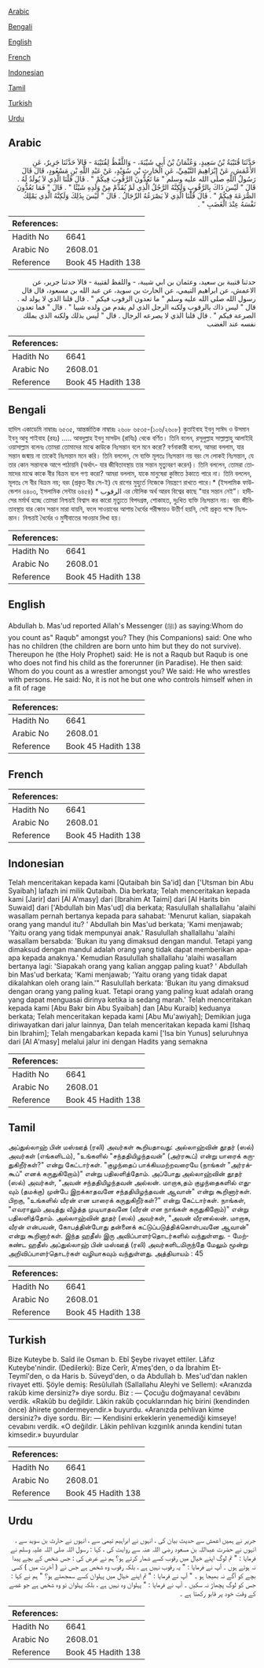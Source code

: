 [Arabic](#arabic)

[Bengali](#bengali)

[English](#english)

[French](#french)

[Indonesian](#indonesian)

[Tamil](#tamil)

[Turkish](#turkish)

[Urdu](#urdu)

## Arabic


<div dir="rtl" lang="ar" style={{fontSize:'larger',backgroundColor:'#f8f9fa',padding:20}}>
حَدَّثَنَا قُتَيْبَةُ بْنُ سَعِيدٍ، وَعُثْمَانُ بْنُ أَبِي شَيْبَةَ، - وَاللَّفْظُ لِقُتَيْبَةَ - قَالاَ حَدَّثَنَا جَرِيرٌ، عَنِ الأَعْمَشِ، عَنْ إِبْرَاهِيمَ التَّيْمِيِّ، عَنِ الْحَارِثِ بْنِ سُوَيْدٍ، عَنْ عَبْدِ اللَّهِ بْنِ مَسْعُودٍ، قَالَ قَالَ رَسُولُ اللَّهِ صلى الله عليه وسلم ‏"‏ مَا تَعُدُّونَ الرَّقُوبَ فِيكُمْ ‏"‏ ‏.‏ قَالَ قُلْنَا الَّذِي لاَ يُولَدُ لَهُ ‏.‏ قَالَ ‏"‏ لَيْسَ ذَاكَ بِالرَّقُوبِ وَلَكِنَّهُ الرَّجُلُ الَّذِي لَمْ يُقَدِّمْ مِنْ وَلَدِهِ شَيْئًا ‏"‏ ‏.‏ قَالَ ‏"‏ فَمَا تَعُدُّونَ الصُّرَعَةَ فِيكُمْ ‏"‏ ‏.‏ قَالَ قُلْنَا الَّذِي لاَ يَصْرَعُهُ الرِّجَالُ ‏.‏ قَالَ ‏"‏ لَيْسَ بِذَلِكَ وَلَكِنَّهُ الَّذِي يَمْلِكُ نَفْسَهُ عِنْدَ الْغَضَبِ ‏"‏ ‏.‏
</div>
<div style={{backgroundColor:'#f8f9fa',padding:20, marginBottom: 10}}><table> <thead> <tr> <th>References:</th> <th></th> </tr> </thead> <tbody><tr><td>Hadith No</td><td>6641</td></tr><tr><td>Arabic No</td><td>2608.01</td></tr><tr><td>Reference</td><td>Book 45 Hadith 138</td></tr></tbody></table></div>


<div dir="rtl" lang="ar" style={{fontSize:'larger',backgroundColor:'#f8f9fa',padding:20}}>
حدثنا قتيبة بن سعيد، وعثمان بن ابي شيبة، - واللفظ لقتيبة - قالا حدثنا جرير، عن الاعمش، عن ابراهيم التيمي، عن الحارث بن سويد، عن عبد الله بن مسعود، قال قال رسول الله صلى الله عليه وسلم " ما تعدون الرقوب فيكم " . قال قلنا الذي لا يولد له . قال " ليس ذاك بالرقوب ولكنه الرجل الذي لم يقدم من ولده شييا " . قال " فما تعدون الصرعة فيكم " . قال قلنا الذي لا يصرعه الرجال . قال " ليس بذلك ولكنه الذي يملك نفسه عند الغضب
</div>
<div style={{backgroundColor:'#f8f9fa',padding:20, marginBottom: 10}}><table> <thead> <tr> <th>References:</th> <th></th> </tr> </thead> <tbody><tr><td>Hadith No</td><td>6641</td></tr><tr><td>Arabic No</td><td>2608.01</td></tr><tr><td>Reference</td><td>Book 45 Hadith 138</td></tr></tbody></table></div>

## Bengali


<div dir="ltr" lang="bn" style={{fontSize:'larger',backgroundColor:'#f8f9fa',padding:20}}>
হাদিস একাডেমি নাম্বারঃ ৬৫৩৫, আন্তর্জাতিক নাম্বারঃ ২৬০৮ ৬৫৩৫-(১০৬/২৬০৮) কুতাইবাহ ইবনু সাঈদ ও উসমান ইবনু আবু শাইবাহ (রহঃ) ..... আবদুল্লাহ ইবনু মাসউদ (রাযিঃ) থেকে বর্ণিত। তিনি বলেন, রসূলুল্লাহ সাল্লাল্লাহু আলাইহি ওয়াসাল্লাম বলেনঃ তোমরা তোমাদের মাঝে কাউকে নিঃসন্তান বলে মনে করো? বর্ণনাকারী বলেন, আমরা বললাম, যার সন্তান জন্মায় না তাকেই নিঃসন্তান মনে করি। তিনি বললেন, সে ব্যক্তি মূলতঃ নিঃসন্তান নয় বরং সে লোকই নিঃসন্তান, যে তার কোন সন্তানকে আগে পাঠায়নি (অর্থাৎ- যার জীবিতাবস্থায় তার সন্তান মৃত্যুবরণ করেন)। তিনি বললেন, তোমরা তোমাদের মাঝে কাকে বীর বিক্রম বলে গণ্য করো? আমরা বললাম, যাকে মানুষেরা কুস্তিতে ঠকাতে পারে না। তিনি বললেন, মূলতঃ সে বীর বিক্রম নয়; বরং (প্রকৃত বীর সে-ই) যে রাগের মুহুর্তে নিজেকে নিয়ন্ত্রণে রাখতে পারে।* (ইসলামিক ফাউন্ডেশন ৬৪০৩, ইসলামিক সেন্টার ৬৪৫৪) * الرقوب এর মৌলিক অর্থ আরব বিশ্বের কাছে "যার সন্তান নেই”। হাদীসের মর্মার্থ হচ্ছে তোমরা নিশ্চয়ই বিশ্বাস কর কারো মৃত্যুতে বিপদগ্ৰস্ত, শোকাহত, দুঃখিত ব্যক্তি নিঃসন্তান নয়। বরং জীবিতাবস্থায় যার কোন সন্তান মারা যায়নি, ফলে সাওয়াবের আশায় ধৈর্যের পরীক্ষায়ও উত্তীর্ণ হয়নি, সেই প্রকৃত পক্ষে নিঃসন্তান। নিশ্চয়ই ধৈর্যের ও মুসীবাতের সাওয়াব লিখা হয়।
</div>
<div style={{backgroundColor:'#f8f9fa',padding:20, marginBottom: 10}}><table> <thead> <tr> <th>References:</th> <th></th> </tr> </thead> <tbody><tr><td>Hadith No</td><td>6641</td></tr><tr><td>Arabic No</td><td>2608.01</td></tr><tr><td>Reference</td><td>Book 45 Hadith 138</td></tr></tbody></table></div>

## English


<div dir="ltr" lang="en" style={{fontSize:'larger',backgroundColor:'#f8f9fa',padding:20}}>
Abdullah b. Mas'ud reported Allah's Messenger (ﷺ) as saying:Whom do you count as" Raqub" amongst you? They (his Companions) said: One who has no children (the children are born unto him but they do not survive). Thereupon he (the Holy Prophet) said: He is not a Raqub but Raqub is one who does not find his child as the forerunner (in Paradise). He then said: Whom do you count as a wrestler amongst you? We said: He who wrestles with persons. He said: No, it is not he but one who controls himself when in a fit of rage
</div>
<div style={{backgroundColor:'#f8f9fa',padding:20, marginBottom: 10}}><table> <thead> <tr> <th>References:</th> <th></th> </tr> </thead> <tbody><tr><td>Hadith No</td><td>6641</td></tr><tr><td>Arabic No</td><td>2608.01</td></tr><tr><td>Reference</td><td>Book 45 Hadith 138</td></tr></tbody></table></div>

## French


<div dir="ltr" lang="fr" style={{fontSize:'larger',backgroundColor:'#f8f9fa',padding:20}}>

</div>
<div style={{backgroundColor:'#f8f9fa',padding:20, marginBottom: 10}}><table> <thead> <tr> <th>References:</th> <th></th> </tr> </thead> <tbody><tr><td>Hadith No</td><td>6641</td></tr><tr><td>Arabic No</td><td>2608.01</td></tr><tr><td>Reference</td><td>Book 45 Hadith 138</td></tr></tbody></table></div>

## Indonesian


<div dir="ltr" lang="id" style={{fontSize:'larger',backgroundColor:'#f8f9fa',padding:20}}>
Telah menceritakan kepada kami [Qutaibah bin Sa'id] dan ['Utsman bin Abu Syaibah] lafazh ini milik Qutaibah. Dia berkata; Telah menceritakan kepada kami [Jarir] dari [Al A'masy] dari [Ibrahim At Taimi] dari [Al Harits bin Suwaid] dari ['Abdullah bin Mas'ud] dia berkata; Rasulullah shallallahu 'alaihi wasallam pernah bertanya kepada para sahabat: 'Menurut kalian, siapakah orang yang mandul itu? ' Abdullah bin Mas'ud berkata; 'Kami menjawab; 'Yaitu orang yang tidak mempunyai anak.' Rasulullah shallallahu 'alaihi wasallam bersabda: 'Bukan itu yang dimaksud dengan mandul. Tetapi yang dimaksud dengan mandul adalah orang yang tidak dapat memberikan apa-apa kepada anaknya.' Kemudian Rasulullah shallallahu 'alaihi wasallam bertanya lagi: 'Siapakah orang yang kalian anggap paling kuat? ' Abdullah bin Mas'ud berkata; 'Kami menjawab; 'Yaitu orang yang tidak dapat dikalahkan oleh orang lain.'" RasululIah berkata: 'Bukan itu yang dimaksud dengan orang yang paling kuat. Tetapi orang yang paling kuat adalah orang yang dapat menguasai dirinya ketika ia sedang marah.' Telah menceritakan kepada kami [Abu Bakr bin Abu Syaibah] dan [Abu Kuraib] keduanya berkata; Telah menceritakan kepada kami [Abu Mu'awiyah]; Demikian juga diriwayatkan dari jalur lainnya, Dan telah menceritakan kepada kami [Ishaq bin Ibrahim]; Telah mengabarkan kepada kami ['Isa bin Yunus] seluruhnya dari [Al A'masy] melalui jalur ini dengan Hadits yang semakna
</div>
<div style={{backgroundColor:'#f8f9fa',padding:20, marginBottom: 10}}><table> <thead> <tr> <th>References:</th> <th></th> </tr> </thead> <tbody><tr><td>Hadith No</td><td>6641</td></tr><tr><td>Arabic No</td><td>2608.01</td></tr><tr><td>Reference</td><td>Book 45 Hadith 138</td></tr></tbody></table></div>

## Tamil


<div dir="ltr" lang="ta" style={{fontSize:'larger',backgroundColor:'#f8f9fa',padding:20}}>
அப்துல்லாஹ் பின் மஸ்ஊத் (ரலி) அவர்கள் கூறியதாவது: அல்லாஹ்வின் தூதர் (ஸல்) அவர்கள் (எங்களிடம்), "உங்களில் "சந்ததியிழந்தவன்" (அர்ரகூப்) என்று யாரைக் கருதுகிறீர்கள்?" என்று கேட்டார்கள். "குழந்தைப் பாக்கியமற்றவரையே (நாங்கள் "அர்ரக்கூப்" எனக் கருதுகிறோம்)" என்று பதிலளித்தோம். அப்போது அல்லாஹ்வின் தூதர் (ஸல்) அவர்கள், "அவன் சந்ததியிழந்தவன் அல்லன். மாறாக,தம் குழந்தைகளில் எதுவும் (தமக்கு) முன்பே இறக்காதவனே சந்ததியிழந்தவன் ஆவான்" என்று கூறினார்கள். பிறகு, "உங்களில் வீரன் என யாரைக் கருதுகிறீர்கள்?" என்று கேட்டார்கள். நாங்கள், "எவராலும் அடித்து வீழ்த்த முடியாதவனே (வீரன் என நாங்கள் கருதுகிறோம்)" என்று பதிலளித்தோம். அல்லாஹ்வின் தூதர் (ஸல்) அவர்கள், "அவன் வீரனல்லன். மாறாக, வீரன் என்பவன், கோபத்தின்போது தன்னைக் கட்டுப்படுத்திக்கொள்பவனே ஆவான்" என்று கூறினார்கள். இந்த ஹதீஸ் இரு அவிப்பாளர்தொடர்களில் வந்துள்ளது. - மேற்கண்ட ஹதீஸ் அப்துல்லாஹ் பின் மஸ்ஊத் (ரலி) அவர்களிடமிருந்தே மேலும் மூன்று அறிவிப்பாளர்தொடர்கள் வழியாகவும் வந்துள்ளது. அத்தியாயம் : 45
</div>
<div style={{backgroundColor:'#f8f9fa',padding:20, marginBottom: 10}}><table> <thead> <tr> <th>References:</th> <th></th> </tr> </thead> <tbody><tr><td>Hadith No</td><td>6641</td></tr><tr><td>Arabic No</td><td>2608.01</td></tr><tr><td>Reference</td><td>Book 45 Hadith 138</td></tr></tbody></table></div>

## Turkish


<div dir="ltr" lang="tr" style={{fontSize:'larger',backgroundColor:'#f8f9fa',padding:20}}>
Bize Kuteybe b. Saîd ile Osman b. Ebî Şeybe rivayet ettiler. Lâfız Kuteybe'nindir. (Dedilerki): Bize Cerîr, A'meş'den, o da İbrahim Et-Teymî'den, o da Haris b. Süveyd'den, o da Abdullah b. Mes'ud'dan naklen rivayet etti. Şöyle demiş: Resûlullah (Sallallahu Aleyhi ve Sellem): «Aranızda rakûb kime dersiniz?» diye sordu. Biz : — Çocuğu doğmayana! cevâbını verdik. «Rakûb bu değildir. Lâkin rakûb çocuklarından hiç birini (kendinden önce) âhirete gondermeyendir.» buyurdu. «Aranızda pehlivan kime dersiniz?» diye sordu. Bir: — Kendisini erkeklerin yenemediği kimseye! cevabını verdik. «O değildir. Lâkin pehlivan kızgınlık anında kendini tutan kimsedir.» buyurdular
</div>
<div style={{backgroundColor:'#f8f9fa',padding:20, marginBottom: 10}}><table> <thead> <tr> <th>References:</th> <th></th> </tr> </thead> <tbody><tr><td>Hadith No</td><td>6641</td></tr><tr><td>Arabic No</td><td>2608.01</td></tr><tr><td>Reference</td><td>Book 45 Hadith 138</td></tr></tbody></table></div>

## Urdu


<div dir="rtl" lang="ur" style={{fontSize:'larger',backgroundColor:'#f8f9fa',padding:20}}>
جریر نے ہمیں اعمش سے حدیث بیان کی ، انہوں نے ابراہیم تیمی سے ، انہوں نے حارث بن سوید سے ، انہوں نے حضرت عبداللہ بن مسعود رضی اللہ عنہ سے روایت کی ، کہا : رسول اللہ صلی اللہ علیہ وسلم نے فرمایا : " تم لوگ اپنے خیال میں رقوب کسے شمار کرتے ہو؟ ہم نے عرض کی : جس شخص کے بچے پیدا نہ ہوتے ہوں ۔ آپ نے فرمایا : " یہ رقوب نہیں ہے ، بلکہ رقوب وہ شخص ہے جس نے ( آخرت میں ) کسی بچے کو آگے نہ بھیجا ہو ۔ " آپ نے فرمایا : " تم اپنے خیال میں پہلوان کسے سمجھتے ہو؟ " ہم نے کہا : جس کو لوگ پچھاڑ نہ سکیں ۔ آپ نے فرمایا : " پہلوان وہ نہیں ہے ، بلکہ پہلوان تو وہ شخص ہے جو غصے کے وقت خود پر قابو رکھتا ہے ۔
</div>
<div style={{backgroundColor:'#f8f9fa',padding:20, marginBottom: 10}}><table> <thead> <tr> <th>References:</th> <th></th> </tr> </thead> <tbody><tr><td>Hadith No</td><td>6641</td></tr><tr><td>Arabic No</td><td>2608.01</td></tr><tr><td>Reference</td><td>Book 45 Hadith 138</td></tr></tbody></table></div>